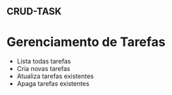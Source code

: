 ## CRUD-TASK

# Gerenciamento de Tarefas

- Lista todas tarefas
- Cria novas tarefas
- Atualiza tarefas existentes
- Apaga tarefas existentes